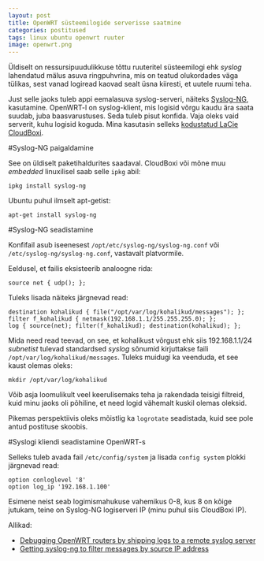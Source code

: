 ```yaml
---
layout: post
title: OpenWRT süsteemilogide serverisse saatmine
categories: postitused
tags: linux ubuntu openwrt ruuter
image: openwrt.png
---
```

Üldiselt on ressursipuudulikkuse tõttu ruuteritel süsteemilogi ehk *syslog* lahendatud mälus asuva ringpuhvrina, mis on teatud olukordades väga tülikas, sest vanad logiread kaovad sealt üsna kiiresti, et uutele ruumi teha.

Just selle jaoks tuleb appi eemalasuva syslog-serveri, näiteks [Syslog-NG](http://www.syslog-ng.org/), kasutamine. OpenWRT-l on syslog-klient, mis logisid võrgu kaudu ära saata suudab, juba baasvarustuses. Seda tuleb pisut konfida. Vaja oleks vaid serverit, kuhu logisid koguda. Mina kasutasin selleks [kodustatud LaCie CloudBoxi](/postitused/lacie-cloudbox-kodustamine/).


#Syslog-NG paigaldamine

See on üldiselt paketihaldurites saadaval. CloudBoxi või mõne muu *embedded* linuxilisel saab selle `ipkg` abil:

    ipkg install syslog-ng

Ubuntu puhul ilmselt apt-getist:

    apt-get install syslog-ng


#Syslog-NG seadistamine

Konfifail asub iseenesest `/opt/etc/syslog-ng/syslog-ng.conf` või `/etc/syslog-ng/syslog-ng.conf`, vastavalt platvormile.

Eeldusel, et failis eksisteerib analoogne rida:

    source net { udp(); };

Tuleks lisada näiteks järgnevad read:

    destination kohalikud { file("/opt/var/log/kohalikud/messages"); };
    filter f_kohalikud { netmask(192.168.1.1/255.255.255.0); };
    log { source(net); filter(f_kohalikud); destination(kohalikud); };

Mida need read teevad, on see, et kohalikust võrgust ehk siis 192.168.1.1/24 *subnetist* tulevad standardsed *syslog* sõnumid kirjuttakse faili `/opt/var/log/kohalikud/messages`. Tuleks muidugi ka veenduda, et see kaust olemas oleks:

    mkdir /opt/var/log/kohalikud

Võib asja loomulikult veel keerulisemaks teha ja rakendada teisigi filtreid, kuid minu jaoks oli põhiline, et need logid vähemalt kuskil olemas oleksid.

Pikemas perspektiivis oleks mõistlig ka `logrotate` seadistada, kuid see pole antud postituse skoobis.

#Syslogi kliendi seadistamine OpenWRT-s

Selleks tuleb avada fail `/etc/config/system` ja lisada `config system` plokki järgnevad read:

    option conloglevel '8'
    option log_ip '192.168.1.100'

Esimene neist seab logimismahukuse vahemikus 0-8, kus 8 on kõige jutukam, teine on Syslog-NG logiserveri IP (minu puhul siis CloudBoxi IP).

Allikad:

* [Debugging OpenWRT routers by shipping logs to a remote syslog server
](http://feeding.cloud.geek.nz/posts/debugging-openwrt-routers-by-shipping/)
* [Getting syslog-ng to filter messages by source IP address](http://prefetch.net/blog/index.php/2010/03/02/getting-syslog-ng-to-filter-messages-by-source-ip-address/)